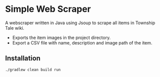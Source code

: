 # Simple Web Scraper

A webscraper written in Java using Jsoup to scrape all items in Township Tale wiki.

- Exports the item images in the project directory.
- Export a CSV file with name, description and image path of the item.

## Installation

```bash
./gradlew clean build run
```